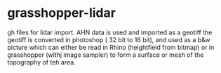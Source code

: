 # grasshopper-lidar
gh files for lidar import. 
AHN data is used and imported as a geotiff
the geotiff is converted in photoshop ( 32 bit to 16 bit), and used as a b&w picture which can either be read in Rhino (heightfield from bitmap) or in grasshopper (withj image sampler) to form a surface or mesh of the topography of teh area. 
